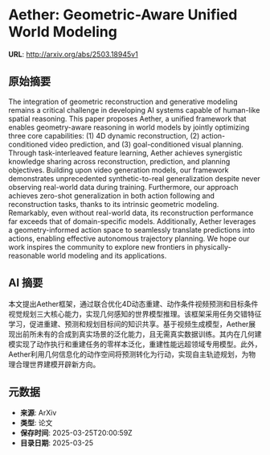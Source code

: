 # Aether: Geometric-Aware Unified World Modeling

**URL**: http://arxiv.org/abs/2503.18945v1

## 原始摘要

The integration of geometric reconstruction and generative modeling remains a
critical challenge in developing AI systems capable of human-like spatial
reasoning. This paper proposes Aether, a unified framework that enables
geometry-aware reasoning in world models by jointly optimizing three core
capabilities: (1) 4D dynamic reconstruction, (2) action-conditioned video
prediction, and (3) goal-conditioned visual planning. Through task-interleaved
feature learning, Aether achieves synergistic knowledge sharing across
reconstruction, prediction, and planning objectives. Building upon video
generation models, our framework demonstrates unprecedented synthetic-to-real
generalization despite never observing real-world data during training.
Furthermore, our approach achieves zero-shot generalization in both action
following and reconstruction tasks, thanks to its intrinsic geometric modeling.
Remarkably, even without real-world data, its reconstruction performance far
exceeds that of domain-specific models. Additionally, Aether leverages a
geometry-informed action space to seamlessly translate predictions into
actions, enabling effective autonomous trajectory planning. We hope our work
inspires the community to explore new frontiers in physically-reasonable world
modeling and its applications.


## AI 摘要

本文提出Aether框架，通过联合优化4D动态重建、动作条件视频预测和目标条件视觉规划三大核心能力，实现几何感知的世界模型推理。该框架采用任务交错特征学习，促进重建、预测和规划目标间的知识共享。基于视频生成模型，Aether展现出前所未有的合成到真实场景的泛化能力，且无需真实数据训练。其内在几何建模实现了动作执行和重建任务的零样本泛化，重建性能远超领域专用模型。此外，Aether利用几何信息化的动作空间将预测转化为行动，实现自主轨迹规划，为物理合理世界建模开辟新方向。

## 元数据

- **来源**: ArXiv
- **类型**: 论文
- **保存时间**: 2025-03-25T20:00:59Z
- **目录日期**: 2025-03-25
